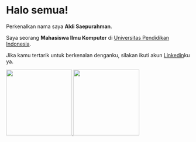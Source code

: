 # Halo semua! 

Perkenalkan nama saya **Aldi Saepurahman**.

Saya seorang **Mahasiswa Ilmu Komputer** di [Universitas Pendidikan Indonesia](https://www.upi.edu/).

Jika kamu tertarik untuk berkenalan denganku, silakan ikuti akun [Linkedin](https://www.linkedin.com/in/aldi-saepurahman-364a81153/)ku ya.

<p align="left">
<a href="https://github.com/aldisaepurahman">
  <img height="180em" src="https://github-readme-stats-eight-theta.vercel.app/api?username=aldisaepurahman&show_icons=true&theme=algolia&include_all_commits=true&count_private=true"/>
  <img height="180em" src="https://github-readme-stats-eight-theta.vercel.app/api/top-langs/?username=aldisaepurahman&layout=compact&langs_count=8&theme=algolia"/>
</a>
</p>

<!--
**aldisaepurahman/aldisaepurahman** is a ✨ _special_ ✨ repository because its `README.md` (this file) appears on your GitHub profile.

Here are some ideas to get you started:

- 🔭 I’m currently working on ...
- 🌱 I’m currently learning ...
- 👯 I’m looking to collaborate on ...
- 🤔 I’m looking for help with ...
- 💬 Ask me about ...
- 📫 How to reach me: ...
- 😄 Pronouns: ...
- ⚡ Fun fact: ...
-->
